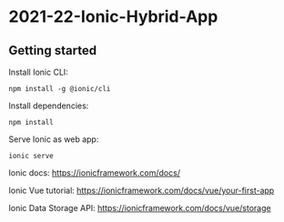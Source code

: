 # 2021-22-Ionic-Hybrid-App

## Getting started

Install Ionic CLI:
```shell
npm install -g @ionic/cli
```

Install dependencies:
```shell
npm install
```

Serve Ionic as web app:
```shell
ionic serve
```

Ionic docs:
https://ionicframework.com/docs/

Ionic Vue tutorial:
https://ionicframework.com/docs/vue/your-first-app

Ionic Data Storage API:
https://ionicframework.com/docs/vue/storage
